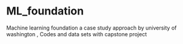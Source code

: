 # ML_foundation
Machine learning foundation a case study approach by university of washington , Codes and data sets with capstone project
